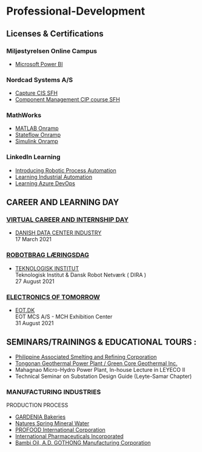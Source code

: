 # Professional-Development

## Licenses & Certifications

### Miljøstyrelsen Online Campus

- [Microsoft Power BI](https://github.com/aikamadeitah/Professional-Development/blob/main/Certificates/Certificate_Power_BI.pdf)

### Nordcad Systems A/S  

- [Capture CIS SFH](https://github.com/aikamadeitah/Professional-Development/blob/main/Certificates/Nordcad/certification-Capture-CIS-SFH-aikamadeitah.pdf)
- [Component Management CIP course SFH](https://github.com/aikamadeitah/Professional-Development/blob/main/Certificates/Nordcad/certification-Component-Management-CIP-course-SFH-aikamadeitah.pdf)

### MathWorks  

- [MATLAB Onramp](https://matlabacademy.mathworks.com/progress/share/certificate.html?id=69535717-d010-4f4f-b16d-1af162ff8e81)
- [Stateflow Onramp](https://matlabacademy.mathworks.com/progress/share/certificate.html?id=f1638c57-b6fa-40dd-afca-d2b5596561b3)
- [Simulink Onramp](https://matlabacademy.mathworks.com/progress/share/certificate.html?id=792cd7d7-a501-41a8-8d64-edadc1e0cfe9)

### LinkedIn Learning

- [Introducing Robotic Process Automation](https://www.linkedin.com/learning/introducing-robotic-process-automation)  
- [Learning Industrial Automation](https://www.linkedin.com/learning/learning-industrial-automation)
- [Learning Azure DevOps](https://www.linkedin.com/learning/learning-azure-devops-10005641)

## CAREER AND LEARNING DAY

### [VIRTUAL CAREER AND INTERNSHIP DAY](https://www.ucl.dk/nyheder/business-og-digital-udvikling/45-it-studerende-blev-klogere-paa-datacenterbranchen-til-online-praktik--og-karrieredag)  

- [DANISH DATA CENTER INDUSTRY](https://www.datacenterindustrien.dk/)  
17 March 2021

### [ROBOTBRAG LÆRINGSDAG](https://www.dira.dk/kalender/dira-arrangementer/dira-business-og-robotbrag-2021/)

- [TEKNOLOGISK INSTITUT](https://www.teknologisk.dk/)  
Teknologisk Institut & Dansk Robot Netværk ( DIRA )  
27 August 2021

### [ELECTRONICS OF TOMORROW](https://www.eot-expo.com/about/about-eot)

- [EOT.DK](https://www.eot.dk/)  
EOT MCS A/S - MCH Exhibition Center  
31 August 2021

## SEMINARS/TRAININGS & EDUCATIONAL TOURS :

* [Philippine Associated Smelting and Refining Corporation](https://pasar.com.ph/)
* [Tongonan Geothermal Power Plant / Green Core Geothermal Inc.](https://www.energy.com.ph/shift-to-renewable-energy/)
* Mahagnao Micro-Hydro Power Plant, In-house Lecture in LEYECO II
* Technical Seminar on Substation Design Guide (Leyte-Samar Chapter)

### MANUFACTURING INDUSTRIES 
PRODUCTION PROCESS

* [GARDENIA Bakeries](https://www.gardenia.com.ph/)  
* [Natures Spring Mineral Water](https://naturespring.com.ph/)
* [PROFOOD International Corporation](http://www.profoodcorp.com/)
* [International Pharmaceuticals Incorporated](https://ipi.ph/)
* [Bambi Oil, A.D. GOTHONG Manufacturing Corporation](https://www.adgothong.com/)
